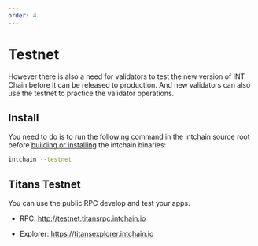 ```yaml
---
order: 4
---
```


# Testnet

However there is also a need for validators to test the new version of INT Chain before it can be released to production. And new validators can also use the testnet to practice the validator operations.

## Install

You need to do is to run the following command in the [intchain](https://github.com/intfoundation/intchain) source root before [building or installing](2-install.md) the intchain binaries:

```bash
intchain --testnet
```

## Titans Testnet

You can use the public RPC develop and test your apps.

- RPC: <http://testnet.titansrpc.intchain.io>

- Explorer: <https://titansexplorer.intchain.io>
